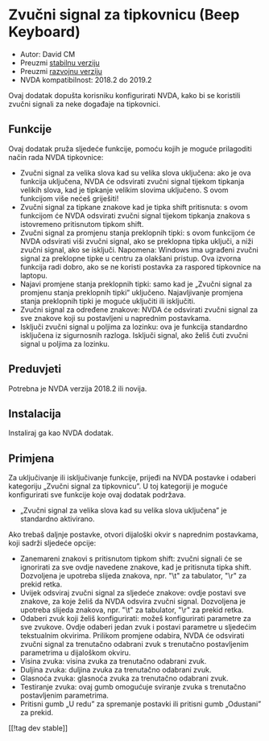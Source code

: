 # Zvučni signal za tipkovnicu (Beep Keyboard) #

* Autor: David CM
* Preuzmi [stabilnu verziju][1]
* Preuzmi [razvojnu verziju][2]
* NVDA kompatibilnost: 2018.2 do 2019.2

Ovaj dodatak dopušta korisniku konfigurirati NVDA, kako bi se koristili
zvučni signali za neke događaje na tipkovnici.

## Funkcije

Ovaj dodatak pruža sljedeće funkcije, pomoću kojih je moguće prilagoditi
način rada NVDA tipkovnice:

* Zvučni signal za velika slova kad su velika slova uključena: ako je ova
  funkcija uključena, NVDA će odsvirati zvučni signal tijekom tipkanja
  velikih slova, kad je tipkanje velikim slovima uključeno. S ovom funkcijom
  više nećeš griješiti!
* Zvučni signal za tipkane znakove kad je tipka shift pritisnuta: s ovom
  funkcijom će NVDA odsvirati zvučni signal tijekom tipkanja znakova s
  istovremeno pritisnutom tipkom shift.
* Zvučni signal za promjenu stanja preklopnih tipki: s ovom funkcijom će
  NVDA odsvirati viši zvučni signal, ako se preklopna tipka uključi, a niži
  zvučni signal, ako se isključi. Napomena: Windows ima ugrađeni zvučni
  signal za preklopne tipke u centru za olakšani pristup. Ova izvorna
  funkcija radi dobro, ako se ne koristi postavka za raspored tipkovnice na
  laptopu.
* Najavi promjene stanja preklopnih tipki: samo kad je „Zvučni signal za
  promjenu stanja preklopnih tipki” uključeno. Najavljivanje promjena stanja
  preklopnih tipki je moguće uključiti ili isključiti.
* Zvučni signal za određene znakove: NVDA će odsvirati zvučni signal za sve
  znakove koji su postavljeni u naprednim postavkama.
* Isključi zvučni signal u poljima za lozinku: ova je funkcija standardno
  isključena iz sigurnosnih razloga. Isključi signal, ako želiš čuti zvučni
  signal u poljima za lozinku.

## Preduvjeti

Potrebna je NVDA verzija 2018.2 ili novija.

## Instalacija

Instaliraj ga kao NVDA dodatak.

## Primjena

Za uključivanje ili isključivanje funkcije, prijeđi na NVDA postavke i odaberi kategoriju „Zvučni signal za tipkovnicu”. U toj kategoriji je moguće konfigurirati sve funkcije koje ovaj dodatak podržava.  

* „Zvučni signal za velika slova kad su velika slova uključena” je
  standardno aktivirano.

Ako trebaš daljnje postavke, otvori dijaloški okvir s naprednim postavkama,
koji sadrži sljedeće opcije:

* Zanemareni znakovi s pritisnutom tipkom shift: zvučni signali će se
  ignorirati za sve ovdje navedene znakove, kad je pritisnuta tipka
  shift. Dozvoljena je upotreba slijeda znakova, npr. "\t" za tabulator,
  "\r" za prekid retka.
* Uvijek odsviraj zvučni signal za sljedeće znakove: ovdje postavi sve
  znakove, za koje želiš da NVDA odsvira zvučni signal. Dozvoljena je
  upotreba slijeda znakova, npr. "\t" za tabulator, "\r" za prekid retka.
* Odaberi zvuk koji želiš konfigurirati: možeš konfigurirati parametre za
  sve zvukove. Ovdje odaberi jedan zvuk i postavi parametre u sljedećim
  tekstualnim okvirima. Prilikom promjene odabira, NVDA će odsvirati zvučni
  signal za trenutačno odabrani zvuk s trenutačno postavljenim parametrima u
  dijaloškom okviru.
* Visina zvuka: visina zvuka za trenutačno odabrani zvuk.
* Duljina zvuka: duljina zvuka za trenutačno odabrani zvuk.
* Glasnoća zvuka: glasnoća zvuka za trenutačno odabrani zvuk.
* Testiranje zvuka: ovaj gumb omogućuje sviranje zvuka s trenutačno
  postavljenim parametrima.
* Pritisni gumb „U redu” za spremanje postavki ili pritisni gumb „Odustani”
  za prekid.

[[!tag dev stable]]

[1]: https://addons.nvda-project.org/files/get.php?file=beepkeyboard

[2]: https://addons.nvda-project.org/files/get.php?file=beepkeyboard
